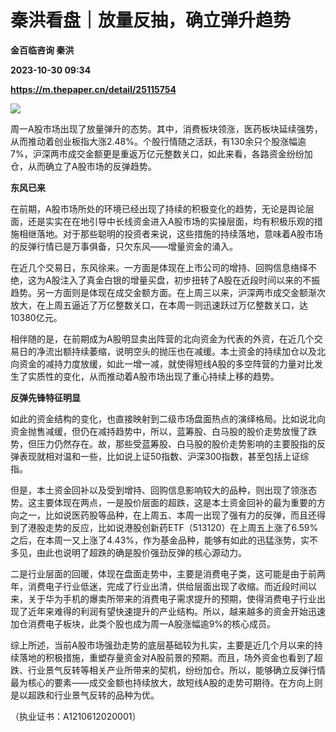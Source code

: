 # 秦洪看盘｜放量反抽，确立弹升趋势
**金百临咨询 秦洪**

**2023-10-30 09:34**

**https://m.thepaper.cn/detail/25115754**

![](https://imagecloud.thepaper.cn/thepaper/image/276/225/866.jpeg)

周一A股市场出现了放量弹升的态势。其中，消费板块领涨，医药板块延续强势，从而推动着创业板指大涨2.48%。个股行情随之活跃，有130余只个股涨幅逾7%，沪深两市成交金额更是重返万亿元整数关口，如此来看，各路资金纷纷加仓，从而确立了A股市场的反弹趋势。

**东风已来**

在前期，A股市场所处的环境已经出现了持续的积极变化的趋势，无论是舆论层面，还是实实在在地引导中长线资金进入A股市场的实操层面，均有积极乐观的措施相继落地。对于那些聪明的投资者来说，这些措施的持续落地，意味着A股市场的反弹行情已是万事俱备，只欠东风——增量资金的涌入。

在近几个交易日，东风徐来。一方面是体现在上市公司的增持、回购信息络绎不绝，这为A股注入了真金白银的增量买盘，初步扭转了A股在近段时间以来的不振趋势。另一方面则是体现在成交金额方面。在上周三以来，沪深两市成交金额渐次放大，在上周五逼近了万亿整数关口，在本周一则迅速跃过万亿整数关口，达10380亿元。

相伴随的是，在前期成为A股明显卖出阵营的北向资金为代表的外资，在近几个交易日的净流出额持续萎缩，说明空头的抛压也在减缓。本土资金的持续加仓以及北向资金的减持力度放缓，如此一增一减，就使得短线A股的多空阵营的力量对比发生了实质性的变化，从而推动着A股市场出现了重心持续上移的趋势。

**反弹先锋特征明显**

如此的资金结构的变化，也直接映射到二级市场盘面热点的演绎格局。比如说北向资金抛售减缓，但仍在减持趋势中，所以，蓝筹股、白马股的股价走势放慢了跌势，但压力仍然存在。故，那些受蓝筹股、白马股的股价走势影响的主要股指的反弹表现就相对温和一些，比如说上证50指数、沪深300指数，甚至包括上证综指。

但是，本土资金回补以及受到增持、回购信息影响较大的品种，则出现了领涨态势。这主要体现在两点，一是股价层面的超跌，这是本土资金回补的最为重要的方向之一，比如说医药股等品种，在上周五、本周一出现了强有力的反弹，而且还得到了港股走势的反应，比如说港股创新药ETF（513120）在上周五上涨了6.59%之后，在本周一又上涨了4.43%，作为基金品种，能够有如此的迅猛涨势，实不多见，由此也说明了超跌的确是股价强劲反弹的核心源动力。

二是行业层面的回暖，体现在盘面走势中，主要是消费电子类，这可能是由于前两年，消费电子行业低迷，完成了行业出清，供给层面出现了收缩。而近段时间以来，关于华为手机的爆卖所带来的消费电子需求提升的预期，使得消费电子行业出现了近年来难得的利润有望快速提升的产业结构。所以，越来越多的资金开始迅速加仓消费电子板块，此类个股也成为周一A股涨幅逾9%的核心成员。

综上所述，当前A股市场强劲走势的底层基础较为扎实，主要是近几个月以来的持续落地的积极措施，重塑存量资金对A股前景的预期。而且，场外资金也看到了超跌、行业景气反转等相关产业所带来的契机，纷纷加仓。所以，能够确立反弹行情最为核心的要素——成交金额也持续放大，故短线A股的走势可期待。在方向上则是以超跌和行业景气反转的品种为优。

（执业证书：A1210612020001）